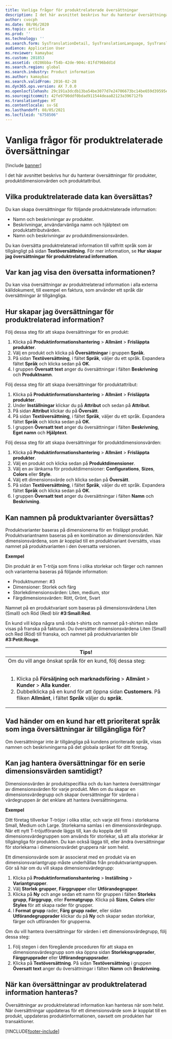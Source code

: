 ```yaml
---
title: Vanliga frågor för produktrelaterade översättningar
description: I det här avsnittet beskrivs hur du hanterar översättningar för produkter, produktdimensionvärden och produktattribut.
author: cvocph
ms.date: 08/06/2020
ms.topic: article
ms.prod: ''
ms.technology: ''
ms.search.form: SysTranslationDetail, SysTranslationLanguage, SysTranslationList, EcoResProductListPage, EcoResProductVariants, EcoResProductDetailsExtended, EcoResProductCreate, EcoResProductDetails, RetailSizeGroupTable, RetailStyleGroupTable, RetailColorGroupTable, PCTranslationLanguageLookup, EcoResProductCategory
audience: Application User
ms.reviewer: kamaybac
ms.custom: 201853
ms.assetid: c0286bba-f54b-42de-904c-81fd796bdd1d
ms.search.region: global
ms.search.industry: Product information
ms.author: kamaybac
ms.search.validFrom: 2016-02-28
ms.dyn365.ops.version: AX 7.0.0
ms.openlocfilehash: 29c191a3dcdb13ba54be3077d7e24706673bc14be659d39595e199fff0176930
ms.sourcegitcommit: 42fe9790ddf0bdad911544deaa82123a396712fb
ms.translationtype: HT
ms.contentlocale: sv-SE
ms.lasthandoff: 08/05/2021
ms.locfileid: "6758506"
---
```

# <a name="product-related-translations-faq"></a>Vanliga frågor för produktrelaterade översättningar

[!include [banner](../includes/banner.md)]

I det här avsnittet beskrivs hur du hanterar översättningar för produkter, produktdimensionvärden och produktattribut. 

## <a name="what-product-related-data-can-be-translated"></a>Vilka produktrelaterade data kan översättas?

Du kan skapa översättningar för följande produktrelaterade information:
-   Namn och beskrivningar av produkter.
-   Beskrivningar, användarvänliga namn och hjälptext om produktattributvärden.
-   Namn och beskrivningar av produktdimensionsvärden.

Du kan översätta produktrelaterad information till valfritt språk som är tillgängligt på sidan **Textöversättning**. För mer information, se **Hur skapar jag översättningar för produktrelaterad information**.

## <a name="where-can-i-view-the-translated-information"></a>Var kan jag visa den översatta informationen?
Du kan visa översättningar av produktrelaterad information i alla externa källdokument, till exempel en faktura, som använder ett språk där översättningar är tillgängliga.

## <a name="how-do-i-create-translations-for-product-related-information"></a>Hur skapar jag översättningar för produktrelaterad information?
Följ dessa steg för att skapa översättningar för en produkt:
1.  Klicka på **Produktinformationshantering** &gt; **Allmänt** &gt; **Frisläppta produkter**.
2.  Välj en produkt och klicka på **Översättningar** i gruppen **Språk**.
3.  På sidan **Textöversättning**, i fältet **Språk**, väljer du ett språk. Expandera fältet **Språk** och klicka sedan på **OK**.
4.  I gruppen **Översatt text** anger du översättningar i fälten **Beskrivning** och **Produktnamn**.

Följ dessa steg för att skapa översättningar för produktattribut:
1.  Klicka på **Produktinformationshantering** &gt; **Allmänt** &gt; **Frisläppta produkter**.
2.  Under **Inställningar** klickar du på **Attribut** och sedan på **Attribut**.
3.  På sidan **Attribut** klickar du på **Översätt**.
4.  På sidan **Textöversättning**, i fältet **Språk**, väljer du ett språk. Expandera fältet **Språk** och klicka sedan på **OK**.
5.  I gruppen **Översatt text** anger du översättningar i fälten **Beskrivning**, **Eget namn** och **Hjälptext**.

Följ dessa steg för att skapa översättningar för produktdimensionsvärden:
1.  Klicka på **Produktinformationshantering** &gt; **Allmänt** &gt; **Frisläppta produkter**.
2.  Välj en produkt och klicka sedan på **Produktdimensioner**.
3.  Välj en av länkarna för produktdimensioner: **Configurations**, **Sizes**, **Colors** eller **Style**.
4.  Välj ett dimensionsvärde och klicka sedan på **Översätt**.
5.  På sidan **Textöversättning**, i fältet **Språk**, väljer du ett språk. Expandera fältet **Språk** och klicka sedan på **OK**.
6.  I gruppen **Översatt text** anger du översättningar i fälten **Namn** och **Beskrivning**.

## <a name="can-the-names-of-product-variants-be-translated"></a>Kan namnen på produktvarianter översättas?
Produktvarianter baseras på dimensionerna för en frisläppt produkt. Produktvariantnamn baseras på en kombination av dimensionsvärden. När dimensionsvärdena, som är kopplad till en produktvariant översätts, visas namnet på produktvarianten i den översatta versionen.  

**Exempel**  

Din produkt är en T-tröja som finns i olika storlekar och färger och namnen och varianterna baseras på följande information:
-   Produktnummer: \#3
-   Dimensioner: Storlek och färg
-   Storlekdimensionsvärden: Liten, medium, stor
-   Färgdimensionsvärden: Rött, Grönt, Svart

Namnet på en produktvariant som baseras på dimensionsvärdena Liten (Small) och Röd (Red) blir **\#3:Small:Red**.  

En kund vill köpa några små röda t-shirts och namnet på t-shirten måste visas på franska på fakturan. Du översätter dimensionsvärdena Liten (Small) och Red (Röd) till franska, och namnet på produktvarianten blir **\#3:Petit:Rouge**.
<table>
<colgroup>
<col width="100%" />
</colgroup>
<thead>
<tr class="header">
<th><strong>Tips!</strong></th>
</tr>
</thead>
<tbody>
<tr class="odd">
<td>Om du vill ange önskat språk för en kund, följ dessa steg:
<ol><br/><li>Klicka på <strong>Försäljning och marknadsföring</strong> &gt; <strong>Allmänt</strong> &gt; <strong>Kunder</strong> &gt; <strong>Alla</strong> <strong>kunder</strong>.</li>
<li>Dubbelklicka på en kund för att öppna sidan <strong>Customers</strong>. På fliken <strong>Allmänt</strong>, i fältet <strong>Språk</strong> väljer du <strong>språk</strong>.</li>
</ol></td>
</tr>
</tbody>
</table>

## <a name="what-happens-if-a-customer-has-a-preferred-language-for-which-no-translations-are-available"></a>Vad händer om en kund har ett prioriterat språk som inga översättningar är tillgängliga för?
Om översättningar inte är tillgängliga på kundens prioriterade språk, visas namnen och beskrivningarna på det globala språket för ditt företag.

## <a name="can-i-manage-translations-for-a-series-of-dimension-values-at-the-same-time"></a>Kan jag hantera översättningar för en serie dimensionsvärden samtidigt?
Dimensionsvärden är produktspecifika och du kan hantera översättningar av dimensionsvärden för varje produkt. Men om du skapar en dimensionsvärdegrupp och skapar översättningar för värdena i värdegruppen är det enklare att hantera översättningarna.   

**Exempel**  

Ditt företag tillverkar T-tröjor i olika stilar, och varje stil finns i storlekarna Small, Medium och Large. Storlekarna samlas i en dimensionsvärdegrupp. När ett nytt T-tröjutförande läggs till, kan du koppla det till dimensionsvärdegruppen som används för storlekar, så att alla storlekar är tillgängliga för produkten. Du kan också lägga till, eller ändra översättningar för storlekarna i dimensionsvärdet gruppera när som helst.  

Ett dimensionsvärde som är associerat med en produkt via en dimensionsvariantgrupp måste underhållas från produktvariantgruppen.   
Gör så här om du vill skapa dimensionsvärdegrupp:
1.  Klicka på **Produktinformationshantering** &gt; **Inställning** &gt; **Variantgrupper**.
2.  Välj **Storlek** **grupper**, **Färggrupper** eller **Utförandegrupper**.
3.  Klicka på **Ny** och ange sedan ett namn för gruppen i fälten **Storleks** **grupp**, **Färggrupp**, eller **Formatgrupp**. Klicka på **Sizes**, **Colors** eller **Styles** för att skapa rader för grupper.
4.  I **Format** **grupp** rader, **Färg** **grupp** **rader**, eller sidan **Utförandegrupprader** klickar du på **Ny** och skapar sedan storlekar, färger och utföranden för grupperna.

Om du vill hantera översättningar för värden i ett dimensionsvärdegrupp, följ dessa steg:
1.  Följ stegen i den föregående proceduren för att skapa en dimensionsvärdesgrupp som ska öppna sidan **Storleksgrupprader**, **Färggrupprader** eller **Utförandegruppsrader**.
2.  Klicka på **Textöversättning**. På sidan **Textöversättning** i gruppen **Översatt text** anger du översättningar i fälten **Namn** och **Beskrivning**.

## <a name="when-can-translations-of-product-related-information-be-managed"></a>När kan översättningar av produktrelaterad information hanteras?
Översättningar av produktrelaterad information kan hanteras när som helst. När översättningar uppdateras för ett dimensionsvärde som är kopplat till en produkt, uppdateras produktinformationen, oavsett om produkten har transaktioner.







[!INCLUDE[footer-include](../../includes/footer-banner.md)]